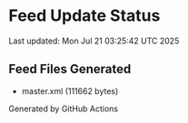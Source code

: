 # Feed Update Status
Last updated: Mon Jul 21 03:25:42 UTC 2025

## Feed Files Generated
- master.xml (111662 bytes)

Generated by GitHub Actions

